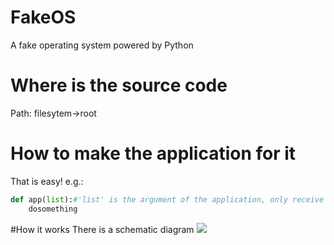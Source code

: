 # FakeOS
A fake operating system powered by Python
# Where is the source code
Path: filesytem->root
# How to make the application for it
That is easy!
e.g.:
```python
def app(list):#'list' is the argument of the application, only receive list type data
    dosomething
```
#How it works
There is a schematic diagram
![](https://ftp.bmp.ovh/imgs/2021/07/02ceba7a06dd7cee.jpg)
